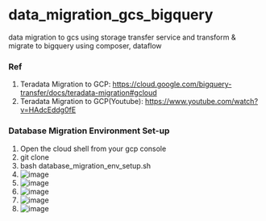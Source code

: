 # data_migration_gcs_bigquery
data migration to gcs using storage transfer service and transform &amp; migrate to bigquery using composer, dataflow

### Ref
1. Teradata Migration to GCP: https://cloud.google.com/bigquery-transfer/docs/teradata-migration#gcloud
2. Teradata Migration to GCP(Youtube): https://www.youtube.com/watch?v=HAdcEddg0fE 


### Database Migration Environment Set-up
1. Open the cloud shell from your gcp console
2. git clone 
3. bash database_migration_env_setup.sh
4. ![image](https://user-images.githubusercontent.com/46111257/141755363-b626f039-197c-488c-9781-b72fdc5f5c8c.png)
5. ![image](https://user-images.githubusercontent.com/46111257/142032653-e1b30e5b-b7ca-4854-b51b-a18d4060d024.png)
6. ![image](https://user-images.githubusercontent.com/46111257/142032563-83b4fb0a-1b29-4092-9e09-ee032b8cda6f.png)
7. ![image](https://user-images.githubusercontent.com/46111257/142032800-b3de7690-46c2-437e-902b-a8b21dca8b79.png)
8. ![image](https://user-images.githubusercontent.com/46111257/142033081-7db3be98-8c34-432a-af51-a1cd03357a8e.png)



